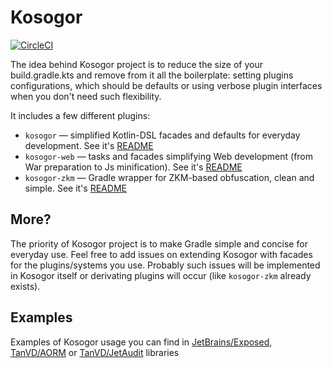 # Kosogor

[![CircleCI](https://circleci.com/gh/TanVD/kosogor.svg?style=svg)](https://circleci.com/gh/TanVD/kosogor)

The idea behind Kosogor project is to reduce the size  of your build.gradle.kts and remove from it all the boilerplate: 
setting plugins configurations, which should be defaults or using verbose plugin interfaces when you don't need such flexibility.

It includes a few different plugins:
* `kosogor` &mdash; simplified Kotlin-DSL facades and defaults for everyday development. See it's [README](https://github.com/TanVD/kosogor/blob/master/kosogor)
* `kosogor-web` &mdash; tasks and facades simplifying Web development (from War preparation to Js minification). See it's [README](https://github.com/TanVD/kosogor/blob/master/kosogor-web)
* `kosogor-zkm` &mdash; Gradle wrapper for ZKM-based obfuscation, clean and simple.  See it's [README](https://github.com/TanVD/kosogor/blob/master/kosogor-zkm)

## More?

The priority of Kosogor project is to make Gradle simple and concise for everyday use. Feel free to add issues on extending
Kosogor with facades for the plugins/systems you use. Probably such issues will be implemented in Kosogor itself
or derivating plugins will occur (like `kosogor-zkm` already exists).

## Examples

Examples of Kosogor usage you can find in [JetBrains/Exposed](https://github.com/Jetbrains/Exposed), [TanVD/AORM](https://github.com/TanVD/AORM) or [TanVD/JetAudit](https://github.com/TanVD/JetAudit) libraries

